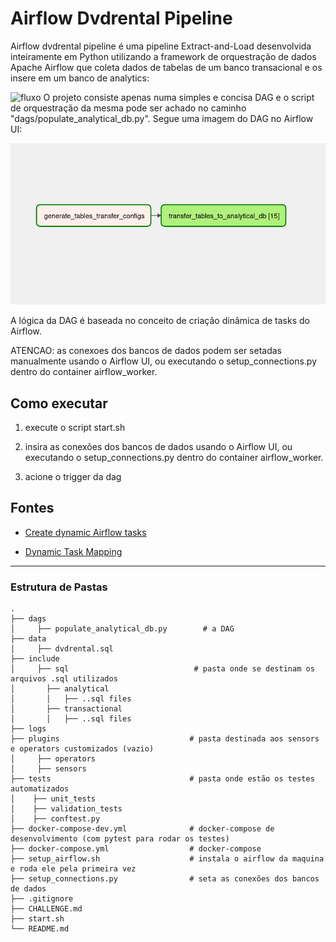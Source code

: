 
#  Airflow Dvdrental Pipeline

Airflow dvdrental pipeline é uma pipeline Extract-and-Load desenvolvida inteiramente em Python utilizando a framework de orquestração de dados Apache Airflow que coleta dados de tabelas de um banco transacional e 
os insere em um banco de analytics:

![fluxo](fluxo.png)
O projeto consiste apenas numa simples e concisa DAG e o script de orquestração da mesma pode ser achado no caminho "dags/populate_analytical_db.py". Segue uma imagem do DAG no Airflow UI:

![Dag](dag.png)

A lógica da DAG é baseada no conceito de criação dinâmica de tasks
do Airflow.

ATENCAO:
as conexoes dos bancos de dados podem ser setadas manualmente usando o
Airflow UI, ou executando o setup_connections.py dentro do container
airflow_worker.

## Como executar

1. execute o script start.sh

2. insira as conexões dos bancos de dados usando o
Airflow UI, ou executando o setup_connections.py dentro do container
airflow_worker.

3. acione o trigger da dag

## Fontes

- [Create dynamic Airflow tasks](https://docs.astronomer.io/learn/dynamic-tasks)

- [Dynamic Task Mapping](https://airflow.apache.org/docs/apache-airflow/2.3.0/concepts/dynamic-task-mapping.html)

---

### Estrutura de Pastas

    .
    ├── dags
    │     ├── populate_analytical_db.py        # a DAG
    ├── data
    │     ├── dvdrental.sql
    ├── include                             
    │     ├── sql                            # pasta onde se destinam os arquivos .sql utilizados
    │       ├── analytical
    │       │   ├── ..sql files
    │       ├── transactional  
    │       │   ├── ..sql files   
    ├── logs                     
    ├── plugins                             # pasta destinada aos sensors e operators customizados (vazio)
    │     ├── operators
    │     ├── sensors
    ├── tests                               # pasta onde estão os testes automatizados
    │    ├── unit_tests
    │    ├── validation_tests
    │    ├── conftest.py
    ├── docker-compose-dev.yml              # docker-compose de desenvolvimento (com pytest para rodar os testes)
    ├── docker-compose.yml                  # docker-compose
    ├── setup_airflow.sh                    # instala o airflow da maquina e roda ele pela primeira vez
    ├── setup_connections.py                # seta as conexões dos bancos de dados
    ├── .gitignore
    ├── CHALLENGE.md
    ├── start.sh
    └── README.md
